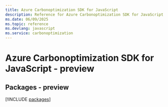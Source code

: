 ```yaml
---
title: Azure Carbonoptimization SDK for JavaScript
description: Reference for Azure Carbonoptimization SDK for JavaScript
ms.date: 06/09/2025
ms.topic: reference
ms.devlang: javascript
ms.service: carbonoptimization
---
```

# Azure Carbonoptimization SDK for JavaScript - preview
## Packages - preview
[!INCLUDE [packages](carbonoptimization-index.md)]